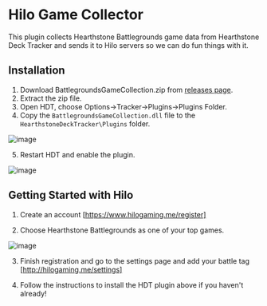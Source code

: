 # Hilo Game Collector

This plugin collects Hearthstone Battlegrounds game data from Hearthstone Deck Tracker and sends it to Hilo servers so we can do fun things with it.

## Installation

1. Download BattlegroundsGameCollection.zip from [releases page](https://github.com/JimLiu0/BattlegroundsGameCollection/releases).
2. Extract the zip file.
3. Open HDT, choose Options->Tracker->Plugins->Plugins Folder.
4. Copy the `BattlegroundsGameCollection.dll` file to the `HearthstoneDeckTracker\Plugins` folder.

![image](https://i.imgur.com/rSpCYug.png)

5. Restart HDT and enable the plugin.

![image](https://i.imgur.com/ztNI74q.png)

## Getting Started with Hilo

1. Create an account [https://www.hilogaming.me/register]

2. Choose Hearthstone Battlegrounds as one of your top games.

![image](https://i.imgur.com/9Nc9J5E.png)

3. Finish registration and go to the settings page and add your battle tag [http://hilogaming.me/settings]

4. Follow the instructions to install the HDT plugin above if you haven't already!

